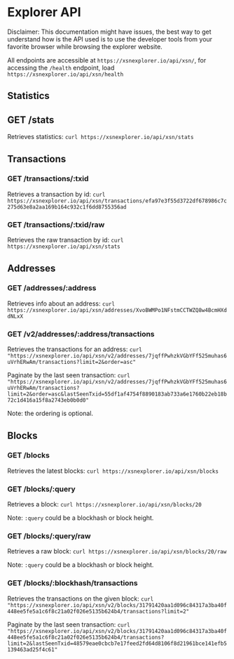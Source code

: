 # Explorer API
Disclaimer: This documentation might have issues, the best way to get understand how is the API used is to use the developer tools from your favorite browser while browsing the explorer website.

All endpoints are accessible at `https://xsnexplorer.io/api/xsn/`, for accessing the `/health` endpoint, load `https://xsnexplorer.io/api/xsn/health`


## Statistics

## GET /stats

Retrieves statistics: `curl https://xsnexplorer.io/api/xsn/stats`


## Transactions

### GET /transactions/:txid

Retrieves a transaction by id: `curl https://xsnexplorer.io/api/xsn/transactions/efa97e3f55d3722df678986c7c275d63e8a2aa169b164c932c1f6dd8755356ad`

### GET /transactions/:txid/raw
Retrieves the raw transaction by id: `curl https://xsnexplorer.io/api/xsn/stats`



## Addresses

### GET /addresses/:address
Retrieves info about an address: `curl https://xsnexplorer.io/api/xsn/addresses/XvoBWMPo1NFstmCCTWZQ8w4BcmHXddNLxX`

### GET /v2/addresses/:address/transactions

Retrieves the transactions for an address: `curl "https://xsnexplorer.io/api/xsn/v2/addresses/7jqffPwhzkVGbYFf525muhas6uVrhERwAm/transactions?limit=2&order=asc"`

Paginate by the last seen transaction: `curl "https://xsnexplorer.io/api/xsn/v2/addresses/7jqffPwhzkVGbYFf525muhas6uVrhERwAm/transactions?limit=2&order=asc&lastSeenTxid=55df1af4754f8890183ab733a6e1760b22eb18b72c1d416a15f8a2743eb0b0d0"`

Note: the ordering is optional.



## Blocks

### GET /blocks

Retrieves the latest blocks: `curl https://xsnexplorer.io/api/xsn/blocks`

### GET /blocks/:query
Retrieves a block: `curl https://xsnexplorer.io/api/xsn/blocks/20`

Note: `:query` could be a blockhash or block height.

### GET /blocks/:query/raw
Retrieves a raw block: `curl https://xsnexplorer.io/api/xsn/blocks/20/raw`

Note: `:query` could be a blockhash or block height.

### GET /blocks/:blockhash/transactions
Retrieves the transactions on the given block: `curl "https://xsnexplorer.io/api/xsn/v2/blocks/31791420aa1d096c84317a3ba40f448ee5fe5a1c6f8c21a02f026e5135b624b4/transactions?limit=2"`

Paginate by the last seen transaction: `curl "https://xsnexplorer.io/api/xsn/v2/blocks/31791420aa1d096c84317a3ba40f448ee5fe5a1c6f8c21a02f026e5135b624b4/transactions?limit=2&lastSeenTxid=48579eae0cbcb7e17feed2fd64d8106f8d21961bce141efb5139463ad25f4c61"`
